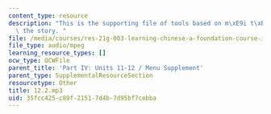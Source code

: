```yaml
---
content_type: resource
description: "This is the supporting file of tools based on m\xE9i t\xE0id\xE9 and\
  \ the story. "
file: /media/courses/res-21g-003-learning-chinese-a-foundation-course-in-mandarin-spring-2011/35fcc425c89f21517d4b7d95bf7cebba_12.2.mp3
file_type: audio/mpeg
learning_resource_types: []
ocw_type: OCWFile
parent_title: 'Part IV: Units 11-12 / Menu Supplement'
parent_type: SupplementalResourceSection
resourcetype: Other
title: 12.2.mp3
uid: 35fcc425-c89f-2151-7d4b-7d95bf7cebba
---
```

